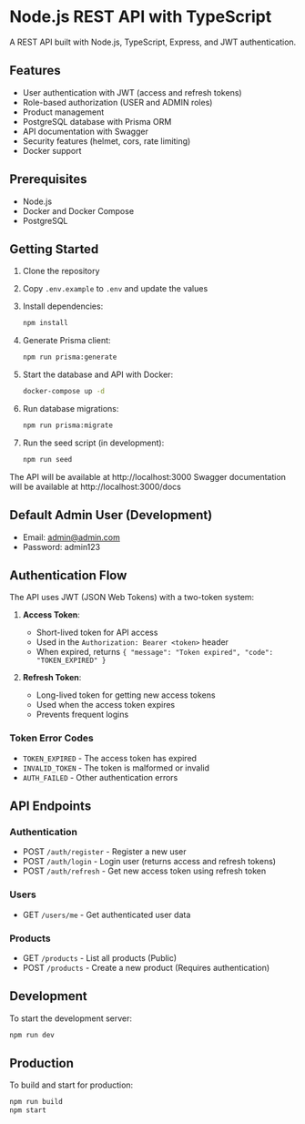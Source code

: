 # Node.js REST API with TypeScript

A REST API built with Node.js, TypeScript, Express, and JWT authentication.

## Features

- User authentication with JWT (access and refresh tokens)
- Role-based authorization (USER and ADMIN roles)
- Product management
- PostgreSQL database with Prisma ORM
- API documentation with Swagger
- Security features (helmet, cors, rate limiting)
- Docker support

## Prerequisites

- Node.js
- Docker and Docker Compose
- PostgreSQL

## Getting Started

1. Clone the repository
2. Copy `.env.example` to `.env` and update the values
3. Install dependencies:
   ```bash
   npm install
   ```

4. Generate Prisma client:
   ```bash
   npm run prisma:generate
   ```

5. Start the database and API with Docker:
   ```bash
   docker-compose up -d
   ```

6. Run database migrations:
   ```bash
   npm run prisma:migrate
   ```

7. Run the seed script (in development):
   ```bash
   npm run seed
   ```

The API will be available at http://localhost:3000
Swagger documentation will be available at http://localhost:3000/docs

## Default Admin User (Development)

- Email: admin@admin.com
- Password: admin123

## Authentication Flow

The API uses JWT (JSON Web Tokens) with a two-token system:

1. **Access Token**:
   - Short-lived token for API access
   - Used in the `Authorization: Bearer <token>` header
   - When expired, returns `{ "message": "Token expired", "code": "TOKEN_EXPIRED" }`

2. **Refresh Token**:
   - Long-lived token for getting new access tokens
   - Used when the access token expires
   - Prevents frequent logins

### Token Error Codes
- `TOKEN_EXPIRED` - The access token has expired
- `INVALID_TOKEN` - The token is malformed or invalid
- `AUTH_FAILED` - Other authentication errors

## API Endpoints

### Authentication
- POST `/auth/register` - Register a new user
- POST `/auth/login` - Login user (returns access and refresh tokens)
- POST `/auth/refresh` - Get new access token using refresh token

### Users
- GET `/users/me` - Get authenticated user data

### Products
- GET `/products` - List all products (Public)
- POST `/products` - Create a new product (Requires authentication)

## Development

To start the development server:
```bash
npm run dev
```

## Production

To build and start for production:
```bash
npm run build
npm start
```
